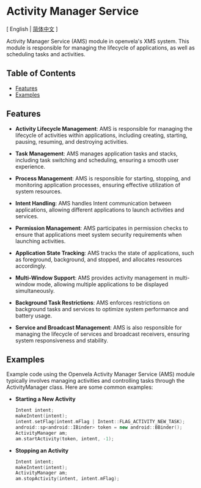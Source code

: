 # Activity Manager Service

\[ English | [简体中文](README_zh_cn.md) \]

Activity Manager Service (AMS) module in openvela's XMS system. This module is responsible for managing the lifecycle of applications, as well as scheduling tasks and activities.

## Table of Contents

- [Features](#features)
- [Examples](#examples)

## Features

- **Activity Lifecycle Management**: AMS is responsible for managing the lifecycle of activities within applications, including creating, starting, pausing, resuming, and destroying activities.

- **Task Management**: AMS manages application tasks and stacks, including task switching and scheduling, ensuring a smooth user experience.

- **Process Management**: AMS is responsible for starting, stopping, and monitoring application processes, ensuring effective utilization of system resources.

- **Intent Handling**: AMS handles Intent communication between applications, allowing different applications to launch activities and services.

- **Permission Management**: AMS participates in permission checks to ensure that applications meet system security requirements when launching activities.

- **Application State Tracking**: AMS tracks the state of applications, such as foreground, background, and stopped, and allocates resources accordingly.

- **Multi-Window Support**: AMS provides activity management in multi-window mode, allowing multiple applications to be displayed simultaneously.

- **Background Task Restrictions**: AMS enforces restrictions on background tasks and services to optimize system performance and battery usage.

- **Service and Broadcast Management**: AMS is also responsible for managing the lifecycle of services and broadcast receivers, ensuring system responsiveness and stability.


## Examples

Example code using the Openvela Activity Manager Service (AMS) module typically involves managing activities and controlling tasks through the ActivityManager class. Here are some common examples:

- **Starting a New Activity**

    ```c++
    Intent intent;
    makeIntent(intent);
    intent.setFlag(intent.mFlag | Intent::FLAG_ACTIVITY_NEW_TASK);
    android::sp<android::IBinder> token = new android::BBinder();
    ActivityManager am;
    am.startActivity(token, intent, -1);
    ```

- **Stopping an Activity**

    ```c++
    Intent intent;
    makeIntent(intent);
    ActivityManager am;
    am.stopActivity(intent, intent.mFlag);
    ```